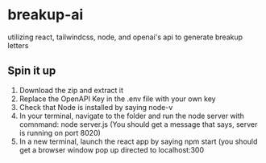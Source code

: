 # breakup-ai
 utilizing react, tailwindcss, node, and openai's api to generate breakup letters

 ## Spin it up

 1. Download the zip and extract it
 2. Replace the OpenAPI Key in the .env file with your own key
 3. Check that Node is installed by saying node-v
 4. In your terminal, navigate to the folder and run the node server with comnmand: node server.js (You should get a message that says, server is running on port 8020)
 5. In a new terminal, launch the react app by saying npm start (you should get a browser window pop up directed to localhost:300
